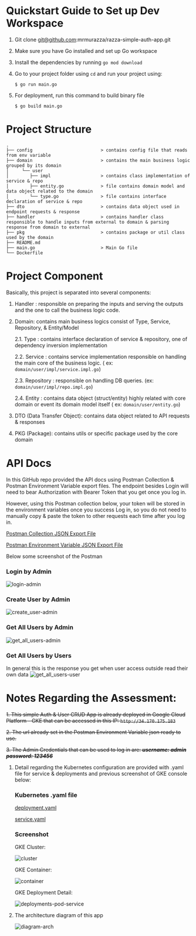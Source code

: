 # Quickstart Guide to Set up Dev Workspace

1. Git clone git@github.com:mrmurazza/razza-simple-auth-app.git
2. Make sure you have Go installed and set up Go workspace
3. Install the dependencies by running `go mod download`
4. Go to your project folder using `cd` and run your project using:

   `$ go run main.go`

5. For deployment, run this command to build binary file

   `$ go build main.go`

# Project Structure

```
.
├── config                          > contains config file that reads from env variable
├── domain                          > contains the main business logic grouped by its domain
│     └── user                      
│        ├── impl                   > contains class implementation of service & repo
│        ├── entity.go              > file contains domain model and data object related to the domain 
│        └── type.go                > file contains interface declaration of service & repo
├── dto                             > contains data object used in endpoint requests & response
├── handler                         > contains handler class responsible to handle inputs from external to domain & parsing response from domain to external
├── pkg                             > contains package or util class used by the domain
├── README.md
├── main.go                         > Main Go file
└── Dockerfile 

```

# Project Component

Basically, this project is separated into several components:

1. Handler : responsible on preparing the inputs and serving the outputs and the one to call the business logic code.
2. Domain: contains main business logics consist of Type, Service, Repository, & Entity/Model

   2.1. Type : contains interface declaration of service & repository, one of dependency inversion implementation

   2.2. Service : contains service implementation responsible on handling the main core of the business logic. (
   ex: `domain/user/impl/service.impl.go`)

   2.3. Repository : responsible on handling DB queries. (ex: `domain/user/impl/repo.impl.go`)

   2.4. Entity : contains data object (struct/entity) highly related with core domain or event its domain model itself (
   ex: `domain/user/entity.go`)
3. DTO (Data Transfer Object): contains data object related to API requests & responses
4. PKG (Package): contains utils or specific package used by the core domain

# API Docs

In this GitHub repo provided the API docs using Postman Collection & Postman Environment Variable export files.
The endpoint besides Login will need to bear Authorization with Bearer Token that you get once you log in.

However, using this Postman collection below, your token will be stored in the environment variables once you success Log in, 
so you do not need to manually copy & paste the token to other requests each time after you log in.

[Postman Collection JSON Export File](postman/Deall%20Jobs%20Assessment.postman_collection.json)

[Postman Environment Variable JSON Export File](postman/environment/8d0bde94-c3cc-423a-968a-09d7171c4f84.json)

Below some screenshot of the Postman

### Login by Admin
![login-admin](postman/screenshot/login-admin.png)

### Create User by Admin
![create_user-admin](postman/screenshot/create_user-admin.png)

### Get All Users by Admin
![get_all_users-admin](postman/screenshot/get_all_users-admin.png)

### Get All Users by Users
In general this is the response you get when user access outside read their own data
![get_all_users-user](postman/screenshot/get_all_users-user.png)

# Notes Regarding the Assessment:
~~1. This simple Auth & User CRUD App is already deployed in Google Cloud Platform - GKE that can be accessed in this IP: `http://34.170.175.183`~~

~~2. The url already set in the Postman Environment Variable json ready to use.~~ 

~~3. The Admin Credentials that can be used to log in are:
   **_username: admin
   password: 123456_**~~

1. Detail regarding the Kubernetes configuration are provided with .yaml file for service & deployments and previous screenshot of GKE console below:
   
   ### Kubernetes .yaml file

   [deployment.yaml](kube/deployment.yaml)

   [service.yaml](kube/service.yaml)
   
   ### Screenshot

   GKE Cluster:

   ![cluster](assessment/clusters.png)

   GKE Container:

   ![container](assessment/container.png)

   GKE Deployment Detail:

   ![deployments-pod-service](assessment/deployments-pod-service.png)

2. The architecture diagram of this app

   ![diagram-arch](assessment/diagrams-arch.png)
